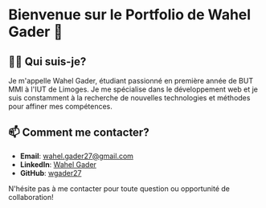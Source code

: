 # Bienvenue sur le Portfolio de Wahel Gader 👋

## 👨‍💻 Qui suis-je?
Je m'appelle Wahel Gader, étudiant passionné en première année de BUT MMI à l'IUT de Limoges. Je me spécialise dans le développement web et je suis constamment à la recherche de nouvelles technologies et méthodes pour affiner mes compétences.

## 📫 Comment me contacter?
- **Email**: [wahel.gader27@gmail.com](mailto:wahel.gader27@gmail.com)
- **LinkedIn**: [Wahel Gader](https://fr.linkedin.com/in/wahel-gader-7463551ba)
- **GitHub**: [wgader27](https://github.com/wgader27)


N'hésite pas à me contacter pour toute question ou opportunité de collaboration!
